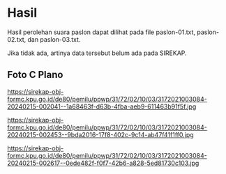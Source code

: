 # Hasil

Hasil perolehan suara paslon dapat dilihat pada file paslon-01.txt, paslon-02.txt, dan paslon-03.txt.

Jika tidak ada, artinya data tersebut belum ada pada SIREKAP.

## Foto C Plano

https://sirekap-obj-formc.kpu.go.id/de80/pemilu/ppwp/31/72/02/10/03/3172021003084-20240215-002041--1a68463f-d63b-4fba-aeb9-611463b91f5f.jpg

https://sirekap-obj-formc.kpu.go.id/de80/pemilu/ppwp/31/72/02/10/03/3172021003084-20240215-002453--9bda2016-17f8-402c-9c14-ab47f41f1ff0.jpg

https://sirekap-obj-formc.kpu.go.id/de80/pemilu/ppwp/31/72/02/10/03/3172021003084-20240215-002617--0ede482f-f0f7-42b6-a828-5ed81730c103.jpg
